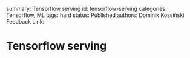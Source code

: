 summary: Tensorflow serving
id: tensorflow-serving
categories: Tensorflow, ML
tags: hard
status: Published 
authors: Dominik Kossiński
Feedback Link: 

# Tensorflow serving
<!-- ------------------------ -->